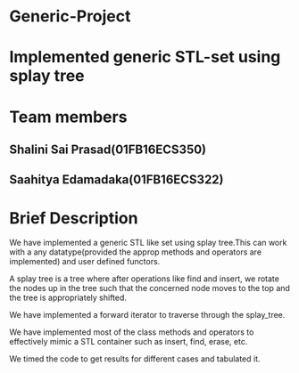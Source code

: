 # Generic-Project

# Implemented generic STL-set using splay tree

# Team members
## Shalini Sai Prasad(01FB16ECS350)
## Saahitya Edamadaka(01FB16ECS322)

# Brief Description
We have implemented a generic STL like set using splay tree.This can work with a any datatype(provided the approp methods and operators are implemented) and user defined functors. 

A splay tree is a tree where after operations like find and insert, we rotate the nodes up in the tree such that the concerned node moves to the top and the tree is appropriately shifted.

We have implemented a forward iterator to traverse through the splay_tree.

We have implemented most of the class methods and operators to effectively mimic a STL container such as insert, find, erase, etc.

We timed the code to get results for different cases and tabulated it.